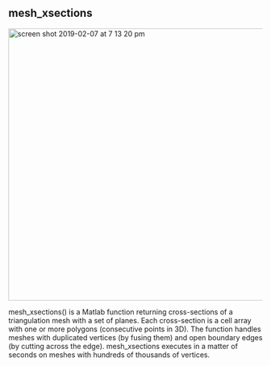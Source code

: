 ## mesh_xsections
<img width="540" alt="screen shot 2019-02-07 at 7 13 20 pm" src="https://user-images.githubusercontent.com/46988982/52511437-d6d67f80-2bb4-11e9-970b-a81049337552.png">

mesh_xsections() is a Matlab function returning cross-sections of a triangulation mesh with a set of planes. Each cross-section is a cell array with one or more polygons (consecutive points in 3D). The function handles meshes with duplicated vertices (by fusing them) and open boundary edges (by cutting across the edge). mesh_xsections executes in a matter of seconds on meshes with hundreds of thousands of vertices.
